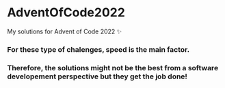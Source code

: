 # AdventOfCode2022
My solutions for Advent of Code 2022 ✨


### For these type of chalenges, speed is the main factor. 
### Therefore, the solutions might not be the best from a software developement perspective but they get the job done!
